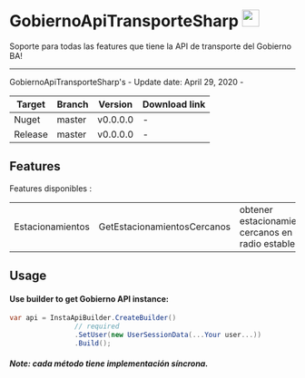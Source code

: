 # GobiernoApiTransporteSharp <img src="https://is5-ssl.mzstatic.com/image/thumb/Purple123/v4/50/c0/59/50c05982-802b-a02b-b13f-f7cc0b5214ac/AppIcon-0-0-1x_U007emarketing-0-0-0-10-0-85-220.png/320x0w.jpg" width="30">



Soporte para todas las features que tiene la API de transporte del Gobierno BA!

-----
GobiernoApiTransporteSharp's  - Update date: April 29, 2020 - 

| Target | Branch | Version | Download link |  
| ------ | ------ | ------ | ------ |
| Nuget | master | v0.0.0.0 | - |
| Release | master | v0.0.0.0 | - | 

<!-- 
## Install
Use this library as dll (download from [release page](https://github.com/ramtinak/GobiernoApiSharp/releases)) or reference it from [NuGet](https://www.nuget.org/packages/GobiernoApiSharp/).

Nuget package manager command:
```
PM> Install-Package GobiernoApiSharp
```

Note: this library uses [Json.NET v10.0.3 and above](https://www.nuget.org/packages/Newtonsoft.Json/) for serialize and deserialize json.

## Cross Platform
| Platform | Supported Version |
| ------ | ------ |
| .NET Framework | 4.5.2 |
| .NET Standard | 1.3 |
| .NET Standard | 2.0 |
| .NET Core(UWP) | 10.0.10240 |


 -->

## Features
 Features disponibles :

|    |    |    |    |
| ------ | ------ | ------ | ------ |
| Estacionamientos | GetEstacionamientosCercanos  | obtener estacionamientos cercanos en un radio establecido |

## Usage
#### Use builder to get Gobierno API instance:

```c#
var api = InstaApiBuilder.CreateBuilder()
                // required
                .SetUser(new UserSessionData(...Your user...))
                .Build();
```
##### Note: cada método tiene implementación síncrona.
<!-- 

## Wiki
Check [Wiki pages](https://github.com/ramtinak/GobiernoApiSharp/wiki) for documentation.

## Version changes

v1.3.4.2
- [Bugfix] for InstaRecentActivityConverter timestamp for different cultures [ by [@estgold](https://github.com/estgold) ]
- [Bugfix] for media products (thx to [@tommasoceschia](https://github.com/tommasoceschia) for report)

v1.3.4.1
- [Bugfix] for UploadStoryPhotoWithUrlAsync
- [Bugfix] for ProductTags (thx to [@tommasoceschia](https://github.com/tommasoceschia) for report)
- [Add] some new properties to InstaProduct class
- [Add] support for Questions in InstaStoryUploadOptions
- [Update] facebook login function
- [Update] story slider

AlezDsGs developers - (c) 2020 | Zemestan 1398. -->
